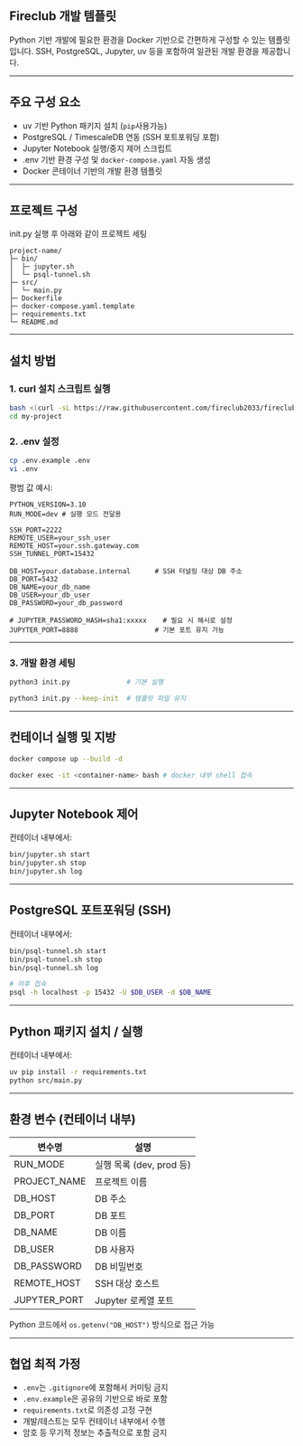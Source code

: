 ## Fireclub 개발 템플릿

Python 기반 개발에 필요한 환경을 Docker 기반으로 간편하게 구성할 수 있는 템플릿입니다. SSH, PostgreSQL, Jupyter, uv 등을 포함하여 일관된 개발 환경을 제공합니다.

---

## 주요 구성 요소

- uv 기반 Python 패키지 설치 (`pip`사용가능)
- PostgreSQL / TimescaleDB 연동 (SSH 포트포워딩 포함)
- Jupyter Notebook 실행/중지 제어 스크립트
- .env 기반 환경 구성 및 `docker-compose.yaml` 자동 생성
- Docker 콘테이너 기반의 개발 환경 템플릿

---

## 프로젝트 구성
init.py 실행 후 아래와 같이 프로젝트 세팅

```
project-name/
├─ bin/
│  ├─ jupyter.sh
│  └─ psql-tunnel.sh
├─ src/
│  └─ main.py
├─ Dockerfile
├─ docker-compose.yaml.template
├─ requirements.txt
└─ README.md
```

---

## 설치 방법

### 1. curl 설치 스크립트 실행

```bash
bash <(curl -sL https://raw.githubusercontent.com/fireclub2033/fireclub-boilerplate/main/install.sh) my-project
cd my-project
```

### 2. .env 설정

```bash
cp .env.example .env
vi .env
```

평범 값 예시:

```dotenv
PYTHON_VERSION=3.10
RUN_MODE=dev # 실행 모드 전달용

SSH_PORT=2222
REMOTE_USER=your_ssh_user
REMOTE_HOST=your.ssh.gateway.com
SSH_TUNNEL_PORT=15432

DB_HOST=your.database.internal      # SSH 터널링 대상 DB 주소
DB_PORT=5432
DB_NAME=your_db_name
DB_USER=your_db_user
DB_PASSWORD=your_db_password

# JUPYTER_PASSWORD_HASH=sha1:xxxxx    # 필요 시 해시로 설정
JUPYTER_PORT=8888                   # 기본 포트 유지 가능
```

---

### 3. 개발 환경 세팅

```bash
python3 init.py              # 기본 실행
```
```bash
python3 init.py --keep-init  # 템플릿 파일 유지
```

---

## 컨테이너 실행 및 지방

```bash
docker compose up --build -d
```

```bash
docker exec -it <container-name> bash # docker 내부 shell 접속
```

---

## Jupyter Notebook 제어
컨테이너 내부에서:
```bash
bin/jupyter.sh start
bin/jupyter.sh stop
bin/jupyter.sh log
```

---

## PostgreSQL 포트포워딩 (SSH)
컨테이너 내부에서:
```bash
bin/psql-tunnel.sh start
bin/psql-tunnel.sh stop
bin/psql-tunnel.sh log

# 이후 접속
psql -h localhost -p 15432 -U $DB_USER -d $DB_NAME
```

---

## Python 패키지 설치 / 실행

컨테이너 내부에서:

```bash
uv pip install -r requirements.txt
python src/main.py
```

---

## 환경 변수 (컨테이너 내부)

| 변수명       | 설명                         |
|------------------|----------------------------------|
| RUN_MODE         | 실행 목록 (dev, prod 등)   |
| PROJECT_NAME     | 프로젝트 이름              |
| DB_HOST          | DB 주소                    |
| DB_PORT          | DB 포트                    |
| DB_NAME          | DB 이름                    |
| DB_USER          | DB 사용자                  |
| DB_PASSWORD      | DB 비밀번호                |
| REMOTE_HOST      | SSH 대상 호스트            |
| JUPYTER_PORT     | Jupyter 로케열 포트         |

Python 코드에서 `os.getenv("DB_HOST")` 방식으로 접근 가능

---

## 협업 최적 가정

- `.env`는 `.gitignore`에 포함해서 커미팅 금지
- `.env.example`은 공유의 기반으로 바로 포함
- `requirements.txt`로 의존성 고정 구현
- 개발/테스트는 모두 컨테이너 내부에서 수행
- 암호 등 무기적 정보는 추출적으로 포함 금지
